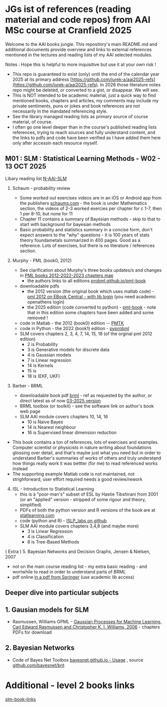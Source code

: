 # JGs ist of references (reading material and code repos) from AAI MSc course at Cranfield 2025

Welcome to the AAI books jungle. This repository's main README.md and additional documents provide overview and links to external references mentioned in the lectures and reading lists of my AAI selected modules.

Notes : Hope this is helpful to more inquisitive but use it at your own risk !  
- This repo is guaranteed to exist (only) until the end of the calendar year 2025 at its primary address [https://github.com/jurek-a/aai2025-refs](https://github.com/jurek-a/aai2025-refs). In 2026 those literature notes repo might be deleted, or converted to a gist, or disappear. We will see.
- This is NOT intended to be academic material, just a quick way to find mentioned books, chapters and articles, my comments may include my private sentiments, puns or jokes and book references are not necessarily in the mandated referencing style.
- See the library managed reading lists as primary source of course material, of course. 
- I often go one level deeper than in the course's published reading lists references, trying to reach sources and fully understand content, and the links to pdfs and code have been verified as I have added them here only after accessin each resource myself.

## M01 : SLM : Statistical Learning Methods - W02 - 13 OCT 2025

Libary reading list [N-AAI-SLM](https://rl.talis.com/3/cranfield/lists/6600DDA5-EB4C-70FA-0D43-D8F665F9BC18.html?lang=en-GB)

1. Schaum - probability review
   - Some worked out exercises videos are in an iOS or Android app from the publishers [schaums.com](https://www.mheducation.com/highered/campaigns/schaums-outlines.html) - the book is under Mathematics section, the videos of 2-3 worked exercies per chapter for c 1-7, then 1 per 8-10, but none for 11
   - Chapter 11 contains a summary of Bayesian methods - skip to that to start with background for bayesian methods
   - Basic probability and statistics summary in a concise form, don't expect answers to the "why" questions - it is 100 years of stats theory foundametals summarized in 400 pages. Good as a reference. Lots of exercises, but there is no literature / references section. 
     
2. Murphy - PML (book0, 2012)
   - See clarification about Murphy's three books updates/s and changes in [PML books 2012-2022-2023 chapters map](murphy-pml-chapters-map.md)
      - the authors links to all editions [probml.github.io/pml-book](https://probml.github.io/pml-book/)
   - downloadable pdfs
     - the 2012 version (the original book which uses matlab code) - [pml 2012 on EBook Central - with lib login](https://ebookcentral.proquest.com/lib/cranfield/detail.action?docID=3339490) (you need academic openathens login)
     - the 2025 edition (code converted to python) - [pml-book](https://probml.github.io/pml-book/book1.html) - note that in this edition some chapters have been added and some removed !
   - code in Matlab - the 2012 (book0) edition -- [PMTK](https://github.com/probml/pmtk3)
   - code in Python - the 2022 (book1) edition - [pyprobml](https://github.com/probml/pyprobml)
   - SLM covers chapters 2, 3, 4, 7, 14, 15, 18 (of the orginal pml 2012 edition)
     - 2 is Probability
     - 3 is Generative models for discrete data
     - 4 is Gaussian models
     - 7 is Linear regression
     - 14 is Kernels
     - 15 is 
     - 18 is (EKF, UKF)
 
3. Barber - BRML
   - downloadable book pdf [brml](http://www.cs.ucl.ac.uk/staff/d.barber/brml/) - ref as requested by the author, or direct latest as of now [03-2025 version](http://web4.cs.ucl.ac.uk/staff/D.Barber/textbook/180325.pdf)
   - BRML toolbox (or toolkit) - see the software link on author's book web page
   - SLM AAI module covers chapters 10, 14, 16
     - 10 is Naive Bayes
     - 14 is Nearest neighbour
     - 16 is Supervised linear dimension reduction
  - This book contains a ton of references, lots of exercises and examples. Computer scientist or physicists in nature writing about foundations glossing over detail, and that's maybe just what you need but in order to understand Barber's summaries of works of others and truly understand how things really work it was bettter (for me) to read referenced works instead
  - The supporting example Matlab code is not maintained, not strighforward, user effort required needs a good review/rework

4. ISL - Introduction to Statistical Learning
   - this is a "poor-man's" subset of ESL by Hastie Tibshirani from 2001 (or an "applied" version - stripped of some rigour and theory, simplified)
   - PDFs of both the python version and R versions of the book are at [statlearning.com](https://www.statlearning.com/)
   - code (python and R) - [ISLP_labs on github](https://github.com/intro-stat-learning/ISLP_labs)
   - SLM AAI module covers chapters 3,4,8 (and maybe more)
     - 3 is Linear Regression
     - 4 is Classification
     - 8 is Tree-Based Methods

( Extra ) 5. Bayesian Networks and Decision Graphs, Jensen & Nielsen, 2007

   - not on the main course reading list - my extra basic reading - and wortwhile to read in order to understand parts of BRML
   - pdf online [in a pdf from Springer](https://link.springer.com/book/10.1007/978-0-387-68282-2) (use academic lib access)
  
## Deeper dive into particular subjects

## 1. Gausian models for SLM

- Rasmussen, Williams GPML - [Gaussian Processes for Machine Learning, Carl Edward Rasmussen and Christopher K. I. Williams, 2006](https://gaussianprocess.org/gpml/) - chapters PDFs for download
  
## 2. Bayesian Networks

- Code of Bayes Net Toolbox [bayesnet.github.io - Usage](https://bayesnet.github.io/bnt/docs/usage.html#basics) , source [github.com/bayesnet/bnt](https://github.com/bayesnet/bnt)


# Additional - level 2 books links

[slm-book-links](slm-book-links.md)
